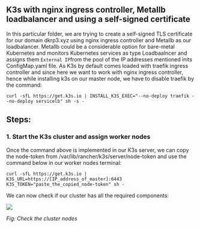 ## K3s with nginx ingress controller, Metallb loadbalancer and using a self-signed certificate

In this particular folder, we are trying to create a self-signed TLS certificate for our domain dkrp3.xyz using nginx ingress controller and Metallb as our loadbalancer. Metallb could be a considerable option for bare-metal Kubernetes and monitors Kubernetes services as type Loadbaalncer and assigns them <code>External IP</code>from the pool of the IP addresses mentioned inits ConfigMap.yaml file. As K3s by default comes loaded with traefik ingress controller and since here we want to work with nginx ingress controller, hence while installing k3s on our master node, we have to disable traefik by the command:

```
curl -sfL https://get.k3s.io | INSTALL_K3S_EXEC="--no-deploy traefik --no-deploy servicelb" sh -s -
```

## Steps:

### 1. Start the K3s cluster and assign worker nodes

Once the command above is implemented in our K3s server, we can copy the node-token from /var/lib/rancher/k3s/server/node-token and use the command below in our worker nodes terminal:

```
curl -sfL https://get.k3s.io | K3S_URL=https://[IP_address_of_master]:6443 K3S_TOKEN="paste_the_copied_node-token" sh -
```

We can now check if our cluster has all the required components:

<img src="https://github.com/dikshita-git/RP_Ingress_security-IPv4_and_IPv6/blob/main/Wiki-page-images/Certificate_with_k3s%2Bnginx/00.PNG">
<p><i>Fig: Check the cluster nodes</i></p>
